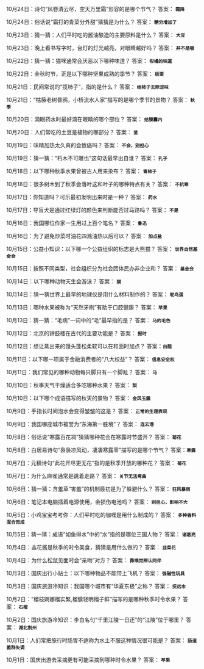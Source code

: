 10月24日：诗句“风卷清云尽，空天万里霜”形容的是哪个节气？ 答案： **`霜降`**

10月24日：俗话说“霜打的青菜分外甜”猜猜是为什么？ 答案： **`糖分增加了`**

10月23日：猜一猜：人们平时吃的酱油酿造的主要原料是什么？ 答案： **`大豆`**

10月23日：晚上看书写字时，台灯的灯光越亮，对眼睛越好吗？ 答案： **`并不是哦`**

10月22日：猜一猜：猫咪通常会厌恶以下哪种味道？ 答案： **`柑橘的味道`**

10月22日：金秋时节，正是以下哪种坚果成熟的季节？ 答案： **`板栗`**

10月21日：民间常说的“揽柿子”，指的是什么？ 答案： **`给柿子去除涩味`**

10月21日：“枯藤老树昏鸦，小桥流水人家”描写的是哪个季节的景物？ 答案： **`秋季`**

10月20日：滴眼药水时最好滴在眼睛的哪个部位？ 答案： **`结膜囊内`**

10月20日：人们常吃的土豆是植物的哪部分？ 答案： **`茎`**

10月19日：味精加热太久真的会致癌吗？ 答案： **`不会，别担心`**

10月19日：猜一猜：“朽木不可雕也”这句话最早出自谁？ 答案： **`孔子`**

10月18日：以下哪种秋季水果曾被古人用来染布？ 答案： **`青柿子`**

10月18日：很多树木到了秋季会落叶这和叶子的哪种特点有关？ 答案： **`不抗寒`**

10月17日：你知道吗？可乐最初发明出来时是一种？ 答案： **`药水`**

10月17日：导盲犬是通过红绿灯的颜色来判断能否过马路吗？ 答案： **`不是`**

10月16日：我国哪位作家一生用过上百个笔名？ 答案： **`鲁迅`**

10月16日：为了避免炒菜时油花四溅油热以后可以？ 答案： **`加点盐`**

10月15日：公益小知识：以下哪一个公益组织的标志是大熊猫？ 答案： **`世界自然基金会`**

10月15日：按照不同类型，社会组织分为社会团体民办非企业和？ 答案： **`基金会`**

10月14日：以下哪种动物天生会游泳？ 答案： **`猫`**

10月14日：猜一猜世界上最早的地球仪是用什么材料制作的？ 答案： **`鸵鸟蛋`**

10月13日：哪种水果被称为“天然牙刷”有助于口腔健康？ 答案： **`苹果`**

10月13日：猜一猜：“毛病”一词中的“毛”最早指的是？ 答案： **`马的毛色`**

10月12日：北京的钟鼓楼在古代的主要功能是？ 答案： **`报时`**

10月12日：想让蒸出来的馒头蓬松柔软可以在和面时加点？ 答案：**`白醋`**

10月11日：以下哪一项属于金融消费者的“八大权益”？ 答案： **`信息安全权`**

10月11日：我们常见的哪种动物每只脚只有一个脚趾？ 答案： **`马`**

10月10日：秋季天气干燥适合多吃哪种水果？ 答案： **`梨`**

10月10日：以下哪个成语描写的秋天的景物？ 答案： **`金风玉露`**

10月9日：手指长时间泡水会变得皱皱的这是？ 答案： **`正常的生理表现`**

10月9日：我国哪座城市被誉为“东海第一胜境”？ 答案： **`连云港`**

10月8日：俗话说“寒露百花凋”猜猜哪种花会在寒露时节盛开？ 答案： **`菊花`**

10月8日：白居易诗句“袅袅凉风动，凄凄寒露零”描写的是哪个节气？ 答案：**`寒露`** 

10月7日：元稹诗句“此花开尽更无花”指的是秋季开放的哪种花？ 答案： **`菊花`**

10月7日：为什么麻雀通常是跳着走路？ 答案： **`关节无法弯曲`**

10月6日：猜一猜：含羞草“害羞”的机制最初是为了躲避什么？ 答案： **`狂风暴雨`** 

10月6日：笔记本电脑插着电源使用，会损伤电池吗？ 答案： **`别担心，影响不大`** 

10月5日：小鸡宝宝考考你：人们平时吃的咖喱是用什么制成的？ 答案： **`多种香料混合而成`** 

10月5日：猜一猜：成语“如鱼得水”中的“水”指的是哪位三国人物？ 答案： **`诸葛亮`** 

10月4日：韭花酱是秋季的时令美食，猜猜是用什么做的？ 答案： **`韭菜花`** 

10月4日：为什么松鼠见面时会“亲吻”对方？ 答案： **`靠嗅觉辨认同伴`** 

10月3日：国庆出行小贴士：以下哪种物品不能带上飞机？ 答案： **`强磁性玩具`** 

10月3日：国庆旅游冷知识：我国哪个城市有“华夏东极”之称？ 答案： **`抚远市`** 

10月2日：“榴枝婀娜榴实繁,榴膜轻明榴子鲜”描写的是哪种秋季时令水果？  答案： **`石榴`** 

10月2日：国庆旅游冷知识：李白名句“千里江陵一日还”的“江陵”位于哪里？ 答案： **`湖北荆州`** 

10月1日：人们常把旅行时肠胃不适称为水土不服这种情况很可能是？  答案： **`肠道菌群失调`** 

10月1日：国庆出游去采摘更有可能采摘到哪种时令水果？  答案： **`苹果`**
